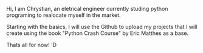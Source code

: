 Hi, I am Chrystian, an eletrical engineer currently studing python programing to realocate myself in the market.

Starting with the basics, I will use the Github to upload my projects that I will create using the book "Python Crash Course" by Eric Matthes as a base.

Thats all for now! :D
<!---
chrystiancp95/chrystiancp95 is a ✨ special ✨ repository because its `README.md` (this file) appears on your GitHub profile.
You can click the Preview link to take a look at your changes.
--->
